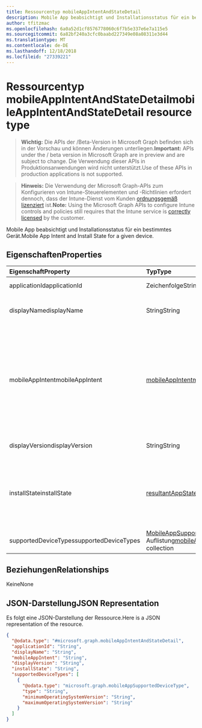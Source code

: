 ```yaml
---
title: Ressourcentyp mobileAppIntentAndStateDetail
description: Mobile App beabsichtigt und Installationsstatus für ein bestimmtes Gerät.
author: tfitzmac
ms.openlocfilehash: 6a0a52d1cf8576778060c6f7b5e337e6e7a115e5
ms.sourcegitcommit: 6a82bf240a3cfc0baabd227349e08a08311e3d44
ms.translationtype: MT
ms.contentlocale: de-DE
ms.lasthandoff: 12/18/2018
ms.locfileid: "27339221"
---
```

# <a name="mobileappintentandstatedetail-resource-type"></a><span data-ttu-id="e45dd-103">Ressourcentyp mobileAppIntentAndStateDetail</span><span class="sxs-lookup"><span data-stu-id="e45dd-103">mobileAppIntentAndStateDetail resource type</span></span>

> <span data-ttu-id="e45dd-104">**Wichtig:** Die APIs der /Beta-Version in Microsoft Graph befinden sich in der Vorschau und können Änderungen unterliegen.</span><span class="sxs-lookup"><span data-stu-id="e45dd-104">**Important:** APIs under the / beta version in Microsoft Graph are in preview and are subject to change.</span></span> <span data-ttu-id="e45dd-105">Die Verwendung dieser APIs in Produktionsanwendungen wird nicht unterstützt.</span><span class="sxs-lookup"><span data-stu-id="e45dd-105">Use of these APIs in production applications is not supported.</span></span>

> <span data-ttu-id="e45dd-106">**Hinweis:** Die Verwendung der Microsoft Graph-APIs zum Konfigurieren von Intune-Steuerelementen und -Richtlinien erfordert dennoch, dass der Intune-Dienst vom Kunden [ordnungsgemäß lizenziert](https://go.microsoft.com/fwlink/?linkid=839381) ist.</span><span class="sxs-lookup"><span data-stu-id="e45dd-106">**Note:** Using the Microsoft Graph APIs to configure Intune controls and policies still requires that the Intune service is [correctly licensed](https://go.microsoft.com/fwlink/?linkid=839381) by the customer.</span></span>

<span data-ttu-id="e45dd-107">Mobile App beabsichtigt und Installationsstatus für ein bestimmtes Gerät.</span><span class="sxs-lookup"><span data-stu-id="e45dd-107">Mobile App Intent and Install State for a given device.</span></span>
## <a name="properties"></a><span data-ttu-id="e45dd-108">Eigenschaften</span><span class="sxs-lookup"><span data-stu-id="e45dd-108">Properties</span></span>
|<span data-ttu-id="e45dd-109">Eigenschaft</span><span class="sxs-lookup"><span data-stu-id="e45dd-109">Property</span></span>|<span data-ttu-id="e45dd-110">Typ</span><span class="sxs-lookup"><span data-stu-id="e45dd-110">Type</span></span>|<span data-ttu-id="e45dd-111">Beschreibung</span><span class="sxs-lookup"><span data-stu-id="e45dd-111">Description</span></span>|
|:---|:---|:---|
|<span data-ttu-id="e45dd-112">applicationId</span><span class="sxs-lookup"><span data-stu-id="e45dd-112">applicationId</span></span>|<span data-ttu-id="e45dd-113">Zeichenfolge</span><span class="sxs-lookup"><span data-stu-id="e45dd-113">String</span></span>|<span data-ttu-id="e45dd-114">MobieApp-Bezeichner.</span><span class="sxs-lookup"><span data-stu-id="e45dd-114">MobieApp identifier.</span></span>|
|<span data-ttu-id="e45dd-115">displayName</span><span class="sxs-lookup"><span data-stu-id="e45dd-115">displayName</span></span>|<span data-ttu-id="e45dd-116">String</span><span class="sxs-lookup"><span data-stu-id="e45dd-116">String</span></span>|<span data-ttu-id="e45dd-117">Der vom Administrator bereitgestellte oder importierte Titel der App.</span><span class="sxs-lookup"><span data-stu-id="e45dd-117">The admin provided or imported title of the app.</span></span>|
|<span data-ttu-id="e45dd-118">mobileAppIntent</span><span class="sxs-lookup"><span data-stu-id="e45dd-118">mobileAppIntent</span></span>|[<span data-ttu-id="e45dd-119">mobileAppIntent</span><span class="sxs-lookup"><span data-stu-id="e45dd-119">mobileAppIntent</span></span>](../resources/intune-troubleshooting-mobileappintent.md)|<span data-ttu-id="e45dd-120">Mobile App beabsichtigt.</span><span class="sxs-lookup"><span data-stu-id="e45dd-120">Mobile App Intent.</span></span> <span data-ttu-id="e45dd-121">Mögliche Werte sind: `available`, `notAvailable`, `requiredInstall`, `requiredUninstall`, `requiredAndAvailableInstall`, `availableInstallWithoutEnrollment` und `exclude`.</span><span class="sxs-lookup"><span data-stu-id="e45dd-121">Possible values are: `available`, `notAvailable`, `requiredInstall`, `requiredUninstall`, `requiredAndAvailableInstall`, `availableInstallWithoutEnrollment`, `exclude`.</span></span>|
|<span data-ttu-id="e45dd-122">displayVersion</span><span class="sxs-lookup"><span data-stu-id="e45dd-122">displayVersion</span></span>|<span data-ttu-id="e45dd-123">String</span><span class="sxs-lookup"><span data-stu-id="e45dd-123">String</span></span>|<span data-ttu-id="e45dd-124">Menschen lesbare Version der Anwendung</span><span class="sxs-lookup"><span data-stu-id="e45dd-124">Human readable version of the application</span></span>|
|<span data-ttu-id="e45dd-125">installState</span><span class="sxs-lookup"><span data-stu-id="e45dd-125">installState</span></span>|[<span data-ttu-id="e45dd-126">resultantAppState</span><span class="sxs-lookup"><span data-stu-id="e45dd-126">resultantAppState</span></span>](../resources/intune-shared-resultantappstate.md)|<span data-ttu-id="e45dd-127">Der Installationsstatus der app.</span><span class="sxs-lookup"><span data-stu-id="e45dd-127">The install state of the app.</span></span> <span data-ttu-id="e45dd-128">Mögliche Werte sind: `installed`, `failed`, `notInstalled`, `uninstallFailed`, `pendingInstall`, `unknown` und `notApplicable`.</span><span class="sxs-lookup"><span data-stu-id="e45dd-128">Possible values are: `installed`, `failed`, `notInstalled`, `uninstallFailed`, `pendingInstall`, `unknown`, `notApplicable`.</span></span>|
|<span data-ttu-id="e45dd-129">supportedDeviceTypes</span><span class="sxs-lookup"><span data-stu-id="e45dd-129">supportedDeviceTypes</span></span>|<span data-ttu-id="e45dd-130">[MobileAppSupportedDeviceType](../resources/intune-troubleshooting-mobileappsupporteddevicetype.md) -Auflistung</span><span class="sxs-lookup"><span data-stu-id="e45dd-130">[mobileAppSupportedDeviceType](../resources/intune-troubleshooting-mobileappsupporteddevicetype.md) collection</span></span>|<span data-ttu-id="e45dd-131">Die unterstützten Plattformen für die app.</span><span class="sxs-lookup"><span data-stu-id="e45dd-131">The supported platforms for the app.</span></span>|

## <a name="relationships"></a><span data-ttu-id="e45dd-132">Beziehungen</span><span class="sxs-lookup"><span data-stu-id="e45dd-132">Relationships</span></span>
<span data-ttu-id="e45dd-133">Keine</span><span class="sxs-lookup"><span data-stu-id="e45dd-133">None</span></span>
## <a name="json-representation"></a><span data-ttu-id="e45dd-134">JSON-Darstellung</span><span class="sxs-lookup"><span data-stu-id="e45dd-134">JSON Representation</span></span>
<span data-ttu-id="e45dd-135">Es folgt eine JSON-Darstellung der Ressource.</span><span class="sxs-lookup"><span data-stu-id="e45dd-135">Here is a JSON representation of the resource.</span></span>
<!-- {
  "blockType": "resource",
  "@odata.type": "microsoft.graph.mobileAppIntentAndStateDetail"
}
-->
``` json
{
  "@odata.type": "#microsoft.graph.mobileAppIntentAndStateDetail",
  "applicationId": "String",
  "displayName": "String",
  "mobileAppIntent": "String",
  "displayVersion": "String",
  "installState": "String",
  "supportedDeviceTypes": [
    {
      "@odata.type": "microsoft.graph.mobileAppSupportedDeviceType",
      "type": "String",
      "minimumOperatingSystemVersion": "String",
      "maximumOperatingSystemVersion": "String"
    }
  ]
}
```





